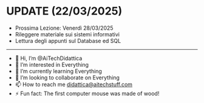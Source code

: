# UPDATE (22/03/2025)
- Prossima Lezione: Venerdì 28/03/2025
- Rileggere materiale sui sistemi informativi
- Lettura degli appunti sul Database ed SQL
---

- 👋 Hi, I’m @AiTechDidattica
- 👀 I’m interested in Everything
- 🌱 I’m currently learning Everything
- 💞️ I’m looking to collaborate on Everything
- 📫 How to reach me didattica@aitechstuff.com
- ⚡ Fun fact: The first computer mouse was made of wood!

<!---
AiTechDidattica/AiTechDidattica is a ✨ special ✨ repository because its `README.md` (this file) appears on your GitHub profile.
You can click the Preview link to take a look at your changes.
--->

